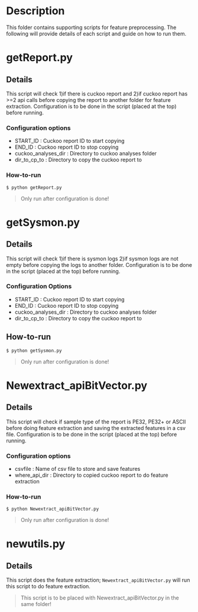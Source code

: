 # Description
This folder contains supporting scripts for feature preprocessing. The following will provide details of each script and guide on how to run them.

# getReport.py

## Details
This script will check 1)if there is cuckoo report and 2)if cuckoo report has >=2 api calls before copying the report to another folder for feature extraction.
Configuration is to be done in the script (placed at the top) before running. 

### Configuration options
- START_ID 		        : Cuckoo report ID to start copying
- END_ID   		        : Cuckoo report ID to stop copying
- cuckoo_analyses_dir	: Directory to cuckoo analyses folder
- dir_to_cp_to		    : Directory to copy the cuckoo report to

### How-to-run 
		
`$ python getReport.py` 
> Only run after configuration is done! 

# getSysmon.py

## Details
This script will check 1)if there is sysmon logs 2)if sysmon logs are not empty before copying the logs to another folder.
Configuration is to be done in the script (placed at the top) before running. 

### Configuration Options
- START_ID 		        : Cuckoo report ID to start copying 
- END_ID   		        : Cuckoo report ID to stop copying 
- cuckoo_analyses_dir	: Directory to cuckoo analyses folder
- dir_to_cp_to		    : Directory to copy the cuckoo report to

## How-to-run

`$ python getSysmon.py`
> Only run after configuration is done!

# Newextract_apiBitVector.py

## Details
This script will check if sample type of the report is PE32, PE32+ or ASCII before doing feature extraction and saving the extracted features in a csv file. 
Configuration is to be done in the script (placed at the top) before running.

### Configuration options
- csvfile               : Name of csv file to store and save features 
- where_api_dir         : Directory to copied cuckoo report to do feature extraction

### How-to-run 
		
`$ python Newextract_apiBitVector.py`
> Only run after configuration is done! 

# newutils.py

## Details
This script does the feature extraction; `Newextract_apiBitVector.py` will run this script to do feature extraction.
> This script is to be placed with Newextract_apiBitVector.py in the same folder!